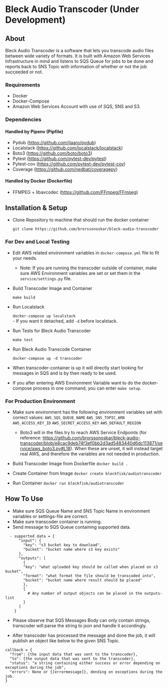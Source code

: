 # Bleck Audio Transcoder (Under Development)

## About

Bleck Audio Transcoder is a software that lets you transcode audio files between wide variety of formats.
It is built with Amazon Web Services Infrastructure in mind and listens to SQS Queue for jobs to 
be done and reports back to SNS Topic with information of whether or not the job succeeded or not.

### Requirements

 - Docker
 - Docker-Compose
 - Amazon Web Services Account with use of SQS, SNS and S3. 

### Dependencies
#### Handled by Pipenv (Pipfile)

  - Pydub (https://github.com/jiaaro/pydub)
  - Localstack (https://github.com/localstack/localstack)
  - Boto3 (https://github.com/boto/boto3)
  - Pytest (https://github.com/pytest-dev/pytest)
  - Pytest-cov (https://github.com/pytest-dev/pytest-cov)
  - Coverage (https://github.com/nedbat/coveragepy)

#### Handled by Docker (Dockerfile)
  - FFMPEG + libavcodec (https://github.com/FFmpeg/FFmpeg)


## Installation & Setup
 - Clone Repository to machine that should run the docker container
 
    ```git clone https://github.com/brorssonoskar/bleck-audio-transcoder```

 ### For Dev and Local Testing
 - Edit AWS related environment variables in ```docker-compose.yml``` file to fit your needs.
    - Note: If you are running the transcoder outside of container, make sure AWS Environment variables are set or set them in the ```service/settings.py``` file. 
 
 - Build Transcoder Image and Container
 
    ```make build```

 - Run Localstack

    ```docker-compose up localstack```  
        - If you want it detached, add ```-d``` before localstack.
 

 - Run Tests for Bleck Audio Transcoder

    ```make test```

 - Run Bleck Audio Transcode Container

    ```docker-compose up -d transcoder```
    
  - When transcoder-container is up it will directly start looking for messages in SQS and is by then ready to be used.
    
  - If you after entering AWS Environment Variable want to do the docker-compose process in one command, you can enter ```make setup```. 

  ### For Production Environment
  - Make sure environment has the following environment variables set with correct values:
    ```AWS_SQS_QUEUE_NAME```
    ```AWS_SNS_TOPIC_ARN```
    ```AWS_ACCESS_KEY_ID```
    ```AWS_SECRET_ACCESS_KEY```
    ```AWS_DEFAULT_REGION```

    - Boto3 will in the files try to reach AWS Service Endpoints (for reference: https://github.com/brorssonoskar/bleck-audio-transcoder/blob/e8cac9deb74f3ef0bb2d3ad5483440d6dc113871/service/aws_boto3.py#L18). When these are unset, it will instead target real AWS, and therefore the variables are not needed in production. 

  - Build Transcoder Image from Dockerfile
    ```docker build .```

  - Create Container from Image
    ```docker create bleckfisk/audiotranscoder``` 

  - Run Container
    ```docker run bleckfisk/audiotranscoder```

## How To Use
  - Make sure SQS Queue Name and SNS Topic Name in environment variables or settings-file are correct.
  - Make sure transcoder container is running.
  - Send message to SQS Queue containing supported data.
  
``` 
  - supported data = {
      "input": {
        "key": "s3 bucket key to download",
        "bucket": "bucket name where s3 key exists" 
      },
      "outputs": [
        {
        "key": "what uploaded key should be called when placed on s3 bucket",
        "format": "what format the file should be transcoded into",
        "bucket": "bucket name where result should be placed"
        },
        {
          # Any number of output objects can be placed in the outputs-list
        }
      ]
    }
```
    
- Please observe that SQS Messages Body can only contain strings, transcoder will parse the string to json and handle it accordingly. 
    
- After transcoder has processed the message and done the job, it will publish an object like below to the given SNS Topic.

```
callback = {
  "from": {the input data that was sent to the transcoder},
  "to": {the output data that was sent to the transcoder},
  "status": "a string containing either success or error depending on exceptions during the job",
  "errors": None or {[errormessage]}, dending on exceptions during the job. 
}
```
